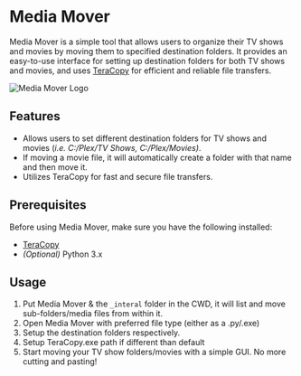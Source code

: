 # Media Mover

Media Mover is a simple tool that allows users to organize their TV shows and movies by moving them to specified destination folders. It provides an easy-to-use interface for setting up destination folders for both TV shows and movies, and uses [TeraCopy](https://www.codesector.com/teracopy) for efficient and reliable file transfers.

![Media Mover Logo](https://i.gyazo.com/7c9ced6c41f957731b3c12b6cc1cc39b.png)


## Features

- Allows users to set different destination folders for TV shows and movies (*i.e. C:/Plex/TV Shows, C:/Plex/Movies)*.
- If moving a movie file, it will automatically create a folder with that name and then move it.
- Utilizes TeraCopy for fast and secure file transfers.

## Prerequisites

Before using Media Mover, make sure you have the following installed:

- [TeraCopy](https://www.codesector.com/teracopy)
- *(Optional)* Python 3.x

## Usage

1. Put Media Mover & the `_interal` folder in the CWD, it will list and move sub-folders/media files from within it.
2. Open Media Mover with preferred file type (either as a .py/.exe)
3. Setup the destination folders respectively.
4. Setup TeraCopy.exe path if different than default
5. Start moving your TV show folders/movies with a simple GUI. No more cutting and pasting!
